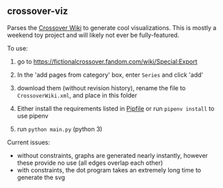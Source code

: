 
## crossover-viz

Parses the [Crossover Wiki](https://fictionalcrossover.fandom.com/) to generate cool visualizations. This is mostly a weekend toy project and will likely not ever be fully-featured.

To use:


1. go to https://fictionalcrossover.fandom.com/wiki/Special:Export

2. In the 'add pages from category' box, enter `Series` and click 'add'

3. download them (without revision history), rename the file to `CrossoverWiki.xml`, and place in this folder

4. Either install the requirements listed in [Pipfile](Pipfile) or run `pipenv install` to use pipenv

5. run `python main.py` (python 3)


Current issues:

- without constraints, graphs are generated nearly instantly, however these provide no use (all edges overlap each other)
- with constraints, the dot program takes an extremely long time to generate the svg
